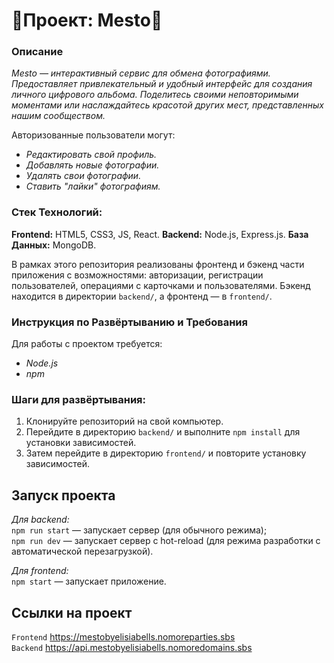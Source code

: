 # 🎏Проект: Mesto🎏

### Описание
*Mesto — интерактивный сервис для обмена фотографиями. Предоставляет привлекательный и удобный интерфейс для создания личного цифрового альбома. Поделитесь своими неповторимыми моментами или наслаждайтесь красотой других мест, представленных нашим сообществом.*

Авторизованные пользователи могут:
- *Редактировать свой профиль.*
- *Добавлять новые фотографии.*
- *Удалять свои фотографии.*
- *Ставить "лайки" фотографиям.*

### Стек Технологий:
**Frontend:** HTML5, CSS3, JS, React.
**Backend:** Node.js, Express.js.
**База Данных:** MongoDB.

В рамках этого репозитория реализованы фронтенд и бэкенд части приложения с возможностями: авторизации, регистрации пользователей, операциями с карточками и пользователями. Бэкенд находится в директории `backend/`, а фронтенд — в `frontend/`.

### Инструкция по Развёртыванию и Требования
Для работы с проектом требуется:
- *Node.js*
- *npm*

### Шаги для развёртывания:
1. Клонируйте репозиторий на свой компьютер.
2. Перейдите в директорию `backend/` и выполните `npm install` для установки зависимостей.
3. Затем перейдите в директорию `frontend/` и повторите установку зависимостей.

## Запуск проекта

*Для backend:*  
`npm run start` — запускает сервер (для обычного режима);  
`npm run dev` — запускает сервер с hot-reload (для режима разработки с автоматической перезагрузкой).

*Для frontend:*  
`npm start` — запускает приложение.

## Ссылки на проект
`Frontend` https://mestobyelisiabells.nomoreparties.sbs  
`Backend` https://api.mestobyelisiabells.nomoredomains.sbs
